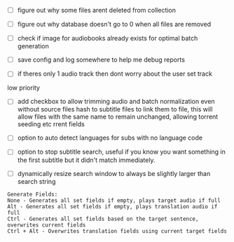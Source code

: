 

- [ ] figure out why some files arent deleted from collection
- [ ] figure out why database doesn't go to 0 when all files are removed

- [ ] check if image for audiobooks already exists for optimal batch generation
- [ ] save config and log somewhere to help me debug reports
- [ ] if theres only 1 audio track then dont worry about the user set track





low priority
- [ ] add checkbox to allow trimming audio and batch normalization even without source files
hash to subtitle files to link them to file, this will allow files with the same name to remain unchanged, allowing torrent seeding etc
rrent fields
- [ ] option to auto detect languages for subs with no language code
- [ ] option to stop subtitle search, useful if you know you want something in the first subtitle but it didn't match immediately.
- [ ] dynamically resize search window to always be slightly larger than search string



```
Generate Fields:
None - Generates all set fields if empty, plays target audio if full
Alt - Generates all set fields if empty, plays translation audio if full
Ctrl - Generates all set fields based on the target sentence, overwrites current fields
Ctrl + Alt - Overwrites translation fields using current target fields
```

